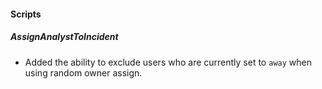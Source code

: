 
#### Scripts
##### AssignAnalystToIncident
- Added the ability to exclude users who are currently set to `away` when using random owner assign.

